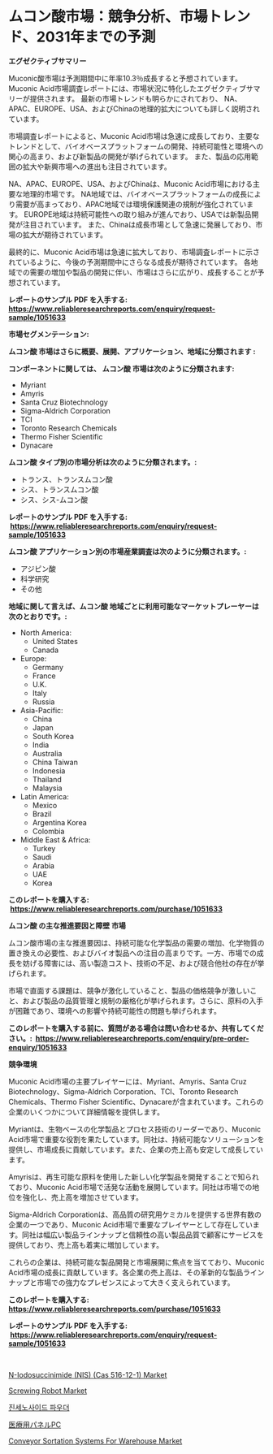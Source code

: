 <p><h1>ムコン酸市場：競争分析、市場トレンド、2031年までの予測</h1></p><p><strong>エグゼクティブサマリー</strong></p>
<p><p>Muconic酸市場は予測期間中に年率10.3％成長すると予想されています。 Muconic Acid市場調査レポートには、市場状況に特化したエグゼクティブサマリーが提供されます。 最新の市場トレンドも明らかにされており、 NA、APAC、EUROPE、USA、およびChinaの地理的拡大についても詳しく説明されています。</p><p>市場調査レポートによると、Muconic Acid市場は急速に成長しており、主要なトレンドとして、バイオベースプラットフォームの開発、持続可能性と環境への関心の高まり、および新製品の開発が挙げられています。 また、製品の応用範囲の拡大や新興市場への進出も注目されています。</p><p>NA、APAC、EUROPE、USA、およびChinaは、Muconic Acid市場における主要な地理的市場です。 NA地域では、バイオベースプラットフォームの成長により需要が高まっており、APAC地域では環境保護関連の規制が強化されています。 EUROPE地域は持続可能性への取り組みが進んでおり、USAでは新製品開発が注目されています。 また、Chinaは成長市場として急速に発展しており、市場の拡大が期待されています。</p><p>最終的に、Muconic Acid市場は急速に拡大しており、市場調査レポートに示されているように、今後の予測期間中にさらなる成長が期待されています。 各地域での需要の増加や製品の開発に伴い、市場はさらに広がり、成長することが予想されています。</p></p>
<p><strong>レポートのサンプル PDF を入手する: <a href="https://www.reliableresearchreports.com/enquiry/request-sample/1051633">https://www.reliableresearchreports.com/enquiry/request-sample/1051633</a></strong></p>
<p><strong>市場セグメンテーション:</strong></p>
<p><strong> ムコン酸 市場はさらに概要、展開、アプリケーション、地域に分類されます :</strong></p>
<p><strong>コンポーネントに関しては、 ムコン酸 市場は次のように分類されます: &nbsp;</strong></p>
<p><ul><li>Myriant</li><li>Amyris</li><li>Santa Cruz Biotechnology</li><li>Sigma-Aldrich Corporation</li><li>TCI</li><li>Toronto Research Chemicals</li><li>Thermo Fisher Scientific</li><li>Dynacare</li></ul></p>
<p><strong> ムコン酸 タイプ別の市場分析は次のように分類されます。:</strong></p>
<p><ul><li>トランス、トランスムコン酸</li><li>シス、トランスムコン酸</li><li>シス、シス-ムコン酸</li></ul></p>
<p><strong>レポートのサンプル PDF を入手する: &nbsp;<a href="https://www.reliableresearchreports.com/enquiry/request-sample/1051633">https://www.reliableresearchreports.com/enquiry/request-sample/1051633</a></strong></p>
<p><strong> ムコン酸 アプリケーション別の市場産業調査は次のように分類されます。:</strong></p>
<p><ul><li>アジピン酸</li><li>科学研究</li><li>その他</li></ul></p>
<p><strong>地域に関して言えば、ムコン酸 地域ごとに利用可能なマーケットプレーヤーは次のとおりです。:</strong></p>
<p><ul>
    <li>
        North America:
        <ul>
            <li>United States</li>
            <li>Canada</li>
        </ul>
    </li>
    <li>
        Europe:
        <ul>
            <li>Germany</li>
            <li>France</li>
            <li>U.K.</li>
            <li>Italy</li>
            <li>Russia</li>
        </ul>
    </li>
    <li>
        Asia-Pacific:
        <ul>
            <li>China</li>
            <li>Japan</li>
            <li>South Korea</li>
            <li>India</li>
            <li>Australia</li>
            <li>China Taiwan</li>
            <li>Indonesia</li>
            <li>Thailand</li>
            <li>Malaysia</li>
        </ul>
    </li>
    <li>
        Latin America:
        <ul>
            <li>Mexico</li>
            <li>Brazil</li>
            <li>Argentina Korea</li>
            <li>Colombia</li>
        </ul>
    </li>
    <li>
        Middle East & Africa:
        <ul>
            <li>Turkey</li>
            <li>Saudi</li>
            <li>Arabia</li>
            <li>UAE</li>
            <li>Korea</li>
        </ul>
    </li>
    </ul></p>
<p><strong>このレポートを購入する: &nbsp;<a href="https://www.reliableresearchreports.com/purchase/1051633">https://www.reliableresearchreports.com/purchase/1051633</a></strong></p>
<p><strong>ムコン酸 の主な推進要因と障壁 市場</strong></p>
<p><p>ムコン酸市場の主な推進要因は、持続可能な化学製品の需要の増加、化学物質の置き換えの必要性、およびバイオ製品への注目の高まりです。一方、市場での成長を妨げる障害には、高い製造コスト、技術の不足、および競合他社の存在が挙げられます。</p><p>市場で直面する課題は、競争が激化していること、製品の価格競争が激しいこと、および製品の品質管理と規制の厳格化が挙げられます。さらに、原料の入手が困難であり、環境への影響や持続可能性の問題も挙げられます。</p></p>
<p><strong>このレポートを購入する前に、質問がある場合は問い合わせるか、共有してください。:&nbsp; <a href="https://www.reliableresearchreports.com/enquiry/pre-order-enquiry/1051633">https://www.reliableresearchreports.com/enquiry/pre-order-enquiry/1051633</a></strong></p>
<p><strong>競争環境</strong></p>
<p><p>Muconic Acid市場の主要プレイヤーには、Myriant、Amyris、Santa Cruz Biotechnology、Sigma-Aldrich Corporation、TCI、Toronto Research Chemicals、Thermo Fisher Scientific、Dynacareが含まれています。これらの企業のいくつかについて詳細情報を提供します。</p><p>Myriantは、生物ベースの化学製品とプロセス技術のリーダーであり、Muconic Acid市場で重要な役割を果たしています。同社は、持続可能なソリューションを提供し、市場成長に貢献しています。また、企業の売上高も安定して成長しています。</p><p>Amyrisは、再生可能な原料を使用した新しい化学製品を開発することで知られており、Muconic Acid市場で活発な活動を展開しています。同社は市場での地位を強化し、売上高を増加させています。</p><p>Sigma-Aldrich Corporationは、高品質の研究用ケミカルを提供する世界有数の企業の一つであり、Muconic Acid市場で重要なプレイヤーとして存在しています。同社は幅広い製品ラインナップと信頼性の高い製品品質で顧客にサービスを提供しており、売上高も着実に増加しています。</p><p>これらの企業は、持続可能な製品開発と市場展開に焦点を当てており、Muconic Acid市場の成長に貢献しています。各企業の売上高は、その革新的な製品ラインナップと市場での強力なプレゼンスによって大きく支えられています。</p></p>
<p><strong>このレポートを購入する: &nbsp; <a href="https://www.reliableresearchreports.com/purchase/1051633">https://www.reliableresearchreports.com/purchase/1051633</a></strong></p>
<p><strong>レポートのサンプル PDF を入手する: &nbsp;<a href="https://www.reliableresearchreports.com/enquiry/request-sample/1051633">https://www.reliableresearchreports.com/enquiry/request-sample/1051633</a></strong><strong></strong></p>
<p>&nbsp;</p>
<p><p><a href="https://issuu.com/reportprime-2/docs/n-iodosuccinimide-nis-cas-516-12-1-market-size-203">N-Iodosuccinimide (NIS) (Cas 516-12-1) Market</a></p><p><a href="https://frill-swim-3cd.notion.site/Screwing-Robot-Market-Furnish-Information-about-Market-Size-Market-Share-Market-Dynamics-and-Proj-a14e5927d50940d0870675ff51e58416">Screwing Robot Market</a></p><p><a href="https://github.com/vs2869dizt0/Market-Research-Report-List-1/blob/main/9461494189573.md">진세노사이드 파우더</a></p><p><a href="https://github.com/oqoeusbvpadwjs08/Market-Research-Report-List-1/blob/main/5692586189734.md">医療用パネルPC</a></p><p><a href="https://view.publitas.com/reportprime-1/conveyor-sortation-systems-for-warehouse-market-with-the-goal-of-estimating-the-market-size-and-future-growth-potential-of-various-market-segments-based-on-component-applications-end-user-and-region/">Conveyor Sortation Systems For Warehouse Market</a></p></p>